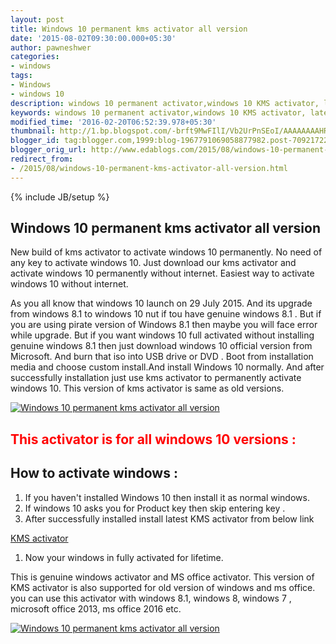 ```yaml
---
layout: post
title: Windows 10 permanent kms activator all version
date: '2015-08-02T09:30:00.000+05:30'
author: pawneshwer
categories:
- windows
tags:
- Windows
- windows 10
description: windows 10 permanent activator,windows 10 KMS activator, latest KMS activator for windows 10, kms activator for official windows 10, kms activator for all
keywords: windows 10 permanent activator,windows 10 KMS activator, latest KMS activator for windows 10, kms activator for official windows 10, kms activator for all
modified_time: '2016-02-20T06:52:39.978+05:30'
thumbnail: http://1.bp.blogspot.com/-brft9MwFIlI/Vb2UrPnSEoI/AAAAAAAAHRc/7I1iygIO9BM/s72-c/windows-10-permanent-kms-activator-all-version-logo.png
blogger_id: tag:blogger.com,1999:blog-1967791069058877982.post-7092172266817047307
blogger_orig_url: http://www.edablogs.com/2015/08/windows-10-permanent-kms-activator-all-version.html
redirect_from:
- /2015/08/windows-10-permanent-kms-activator-all-version.html
---
```


{% include JB/setup %}

## Windows 10 permanent kms activator all version

New build of kms activator to activate windows 10 permanently. No need of any key to activate windows 10\. Just download our kms activator and activate windows 10 permanently without internet. Easiest way to activate windows 10 without internet.

As you all know that windows 10 launch on 29 July 2015\. And its upgrade from windows 8.1 to windows 10 nut if tou have genuine windows 8.1 . But if you are using pirate version of Windows 8.1 then maybe you will face error while upgrade. But if you want windows 10 full activated without installing genuine windows 8.1 then just download windows 10 official version from Microsoft. And burn that iso into USB drive or DVD . Boot from installation media and choose custom install.And install Windows 10 normally. And after successfully installation just use kms activator to permanently activate windows 10\. This version of kms activator is same as old versions.

[![Windows 10 permanent kms activator all version](http://1.bp.blogspot.com/-brft9MwFIlI/Vb2UrPnSEoI/AAAAAAAAHRc/7I1iygIO9BM/s1600/windows-10-permanent-kms-activator-all-version-logo.png "Windows 10 permanent kms activator all version")](http://1.bp.blogspot.com/-brft9MwFIlI/Vb2UrPnSEoI/AAAAAAAAHRc/7I1iygIO9BM/s1600/windows-10-permanent-kms-activator-all-version-logo.png)

## <span style="color: red;">This activator is for all windows 10 versions :</span>

## How to activate windows :

1.  If you haven't installed Windows 10 then install it as normal windows.
2.  If windows 10 asks you for Product key then skip entering key .
3.  After successfully installed install latest KMS activator from below link

[KMS activator](https://userscloud.com/b4t74a6pyp1x)

1.  Now your windows in fully activated for lifetime.

This is genuine windows activator and MS office activator. This version of KMS activator is also supported for old version of windows and ms office. you can use this activator with windows 8.1, windows 8, windows 7 , microsoft office 2013, ms office 2016 etc.

[![Windows 10 permanent kms activator all version](http://1.bp.blogspot.com/-dtDQxmWAlwk/Vb2Urka2elI/AAAAAAAAHRo/qx5ziFqQhwE/s320/windows-10-permanent-kms-activator-all-version.png "Windows 10 permanent kms activator all version")](http://1.bp.blogspot.com/-dtDQxmWAlwk/Vb2Urka2elI/AAAAAAAAHRo/qx5ziFqQhwE/s1600/windows-10-permanent-kms-activator-all-version.png)